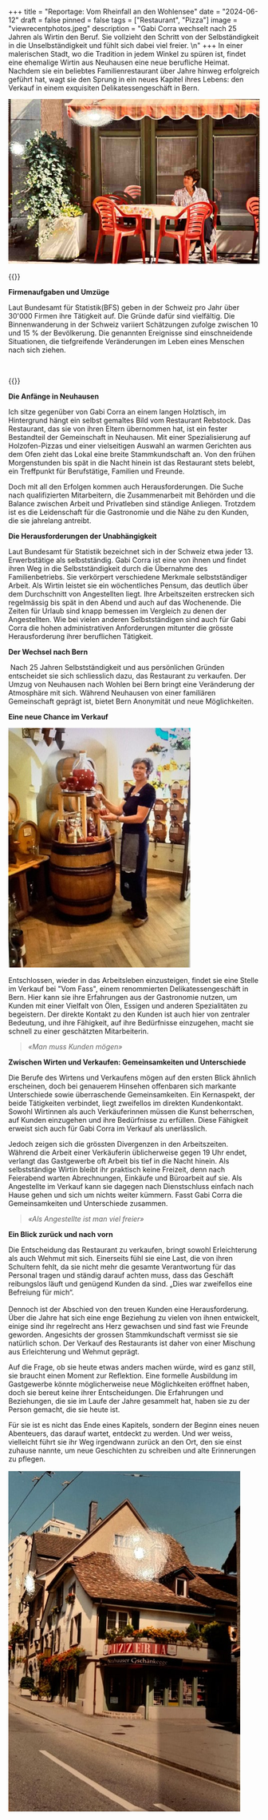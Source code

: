 +++
title = "Reportage: Vom Rheinfall an den Wohlensee"
date = "2024-06-12"
draft = false
pinned = false
tags = ["Restaurant", "Pizza"]
image = "viewrecentphotos.jpeg"
description = "Gabi Corra wechselt nach 25 Jahren als Wirtin den Beruf. Sie vollzieht den Schritt von der Selbständigkeit in die Unselbständigkeit und fühlt sich dabei viel freier. \n"
+++
In einer malerischen Stadt, wo die Tradition in jedem Winkel zu spüren ist, findet eine ehemalige Wirtin aus Neuhausen eine neue berufliche Heimat. Nachdem sie ein beliebtes Familienrestaurant über Jahre hinweg erfolgreich geführt hat, wagt sie den Sprung in ein neues Kapitel ihres Lebens: den Verkauf in einem exquisiten Delikatessengeschäft in Bern.

![Gabi Corra vor ihrer Pizzeria in Neuhau-sen am Rheinfall](viewrecentphotos.jpeg "Die Anfänge in Neuhausen")

{{<box>}}

**Firmenaufgaben und Umzüge**

Laut Bundesamt für Statistik(BFS) geben in der Schweiz pro Jahr über 30'000 Firmen ihre Tätigkeit auf. Die Gründe dafür sind vielfältig. Die Binnenwanderung in der Schweiz variiert Schätzungen zufolge zwischen 10 und 15 % der Bevölkerung. Die genannten Ereignisse sind einschneidende Situationen, die tiefgreifende Veränderungen im Leben eines Menschen nach sich ziehen.

 

{{</box>}}

**Die Anfänge in Neuhausen**

Ich sitze gegenüber von Gabi Corra an einem langen Holztisch, im Hintergrund hängt ein selbst gemaltes Bild vom Restaurant Rebstock. Das Restaurant, das sie von ihren Eltern übernommen hat, ist ein fester Bestandteil der Gemeinschaft in Neuhausen. Mit einer Spezialisierung auf Holzofen-Pizzas und einer vielseitigen Auswahl an warmen Gerichten aus dem Ofen zieht das Lokal eine breite Stammkundschaft an. Von den frühen Morgenstunden bis spät in die Nacht hinein ist das Restaurant stets belebt, ein Treffpunkt für Berufstätige, Familien und Freunde.

Doch mit all den Erfolgen kommen auch Herausforderungen. Die Suche nach qualifizierten Mitarbeitern, die Zusammenarbeit mit Behörden und die Balance zwischen Arbeit und Privatleben sind ständige Anliegen. Trotzdem ist es die Leidenschaft für die Gastronomie und die Nähe zu den Kunden, die sie jahrelang antreibt.

**Die Herausforderungen der Unabhängigkeit**

Laut Bundesamt für Statistik bezeichnet sich in der Schweiz etwa jeder 13. Erwerbstätige als selbstständig. Gabi Corra ist eine von ihnen und findet ihren Weg in die Selbstständigkeit durch die Übernahme des Familienbetriebs. Sie verkörpert verschiedene Merkmale selbstständiger Arbeit. Als Wirtin leistet sie ein wöchentliches Pensum, das deutlich über dem Durchschnitt von Angestellten liegt. Ihre Arbeitszeiten erstrecken sich regelmässig bis spät in den Abend und auch auf das Wochenende. Die Zeiten für Urlaub sind knapp bemessen im Vergleich zu denen der Angestellten. Wie bei vielen anderen Selbstständigen sind auch für Gabi Corra die hohen administrativen Anforderungen mitunter die grösste Herausforderung ihrer beruflichen Tätigkeit.

**Der Wechsel nach Bern**

 Nach 25 Jahren Selbstständigkeit und aus persönlichen Gründen entscheidet sie sich schliesslich dazu, das Restaurant zu verkaufen. Der Umzug von Neuhausen nach Wohlen bei Bern bringt eine Veränderung der Atmosphäre mit sich. Während Neuhausen von einer familiären Gemeinschaft geprägt ist, bietet Bern Anonymität und neue Möglichkeiten.

**Eine neue Chance im Verkauf**

![Gabi Corra im vom Fass in Bern](photo-2024-04-29-21-45-55.jpg)

Entschlossen, wieder in das Arbeitsleben einzusteigen, findet sie eine Stelle im Verkauf bei "Vom Fass", einem renommierten Delikatessengeschäft in Bern. Hier kann sie ihre Erfahrungen aus der Gastronomie nutzen, um Kunden mit einer Vielfalt von Ölen, Essigen und anderen Spezialitäten zu begeistern. Der direkte Kontakt zu den Kunden ist auch hier von zentraler Bedeutung, und ihre Fähigkeit, auf ihre Bedürfnisse einzugehen, macht sie schnell zu einer geschätzten Mitarbeiterin.

> *«Man muss Kunden mögen»*

**Zwischen Wirten und Verkaufen: Gemeinsamkeiten und Unterschiede**

Die Berufe des Wirtens und Verkaufens mögen auf den ersten Blick ähnlich erscheinen, doch bei genauerem Hinsehen offenbaren sich markante Unterschiede sowie überraschende Gemeinsamkeiten. Ein Kernaspekt, der beide Tätigkeiten verbindet, liegt zweifellos im direkten Kundenkontakt. Sowohl Wirtinnen als auch Verkäuferinnen müssen die Kunst beherrschen, auf Kunden einzugehen und ihre Bedürfnisse zu erfüllen. Diese Fähigkeit erweist sich auch für Gabi Corra im Verkauf als unerlässlich.

Jedoch zeigen sich die grössten Divergenzen in den Arbeitszeiten. Während die Arbeit einer Verkäuferin üblicherweise gegen 19 Uhr endet, verlangt das Gastgewerbe oft Arbeit bis tief in die Nacht hinein. Als selbstständige Wirtin bleibt ihr praktisch keine Freizeit, denn nach Feierabend warten Abrechnungen, Einkäufe und Büroarbeit auf sie. Als Angestellte im Verkauf kann sie dagegen nach Dienstschluss einfach nach Hause gehen und sich um nichts weiter kümmern. Fasst Gabi Corra die Gemeinsamkeiten und Unterschiede zusammen.

> *«Als Angestellte ist man viel freier»*

**Ein Blick zurück und nach vorn**

Die Entscheidung das Restaurant zu verkaufen, bringt sowohl Erleichterung als auch Wehmut mit sich. Einerseits fühl sie eine Last, die von ihren Schultern fehlt, da sie nicht mehr die gesamte Verantwortung für das Personal tragen und ständig darauf achten muss, dass das Geschäft reibungslos läuft und genügend Kunden da sind. „Dies war zweifellos eine Befreiung für mich“.\
\
Dennoch ist der Abschied von den treuen Kunden eine Herausforderung. Über die Jahre hat sich eine enge Beziehung zu vielen von ihnen entwickelt, einige sind ihr regelrecht ans Herz gewachsen und sind fast wie Freunde geworden. Angesichts der grossen Stammkundschaft vermisst sie sie natürlich schon. Der Verkauf des Restaurants ist daher von einer Mischung aus Erleichterung und Wehmut geprägt.

Auf die Frage, ob sie heute etwas anders machen würde, wird es ganz still, sie braucht einen Moment zur Reflektion. Eine formelle Ausbildung im Gastgewerbe könnte möglicherweise neue Möglichkeiten eröffnet haben, doch sie bereut keine ihrer Entscheidungen. Die Erfahrungen und Beziehungen, die sie im Laufe der Jahre gesammelt hat, haben sie zu der Person gemacht, die sie heute ist.

Für sie ist es nicht das Ende eines Kapitels, sondern der Beginn eines neuen Abenteuers, das darauf wartet, entdeckt zu werden. Und wer weiss, vielleicht führt sie ihr Weg irgendwann zurück an den Ort, den sie einst zuhause nannte, um neue Geschichten zu schreiben und alte Erinnerungen zu pflegen.

![Pizzeria Corra in Neuhausen am Rheinfall](screenshot-2024-06-12-at-17.14.30-min.jpg)